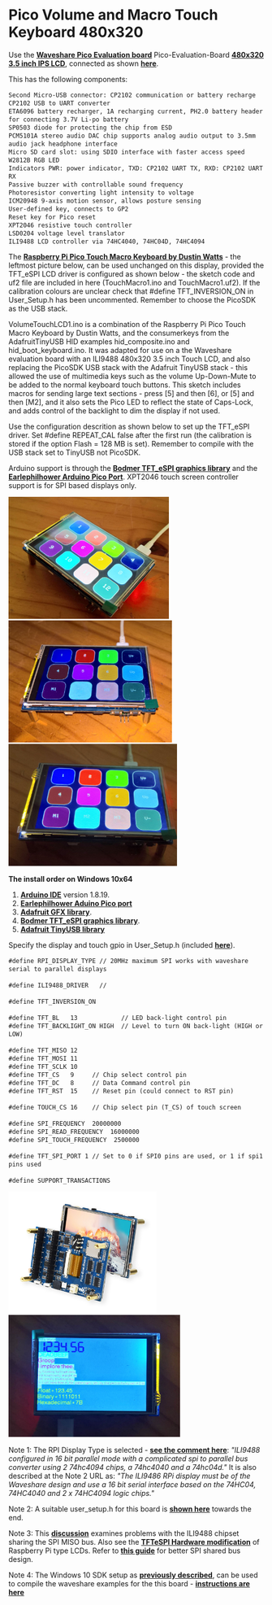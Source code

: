 # Pico Volume and Macro Touch Keyboard 480x320

Use the [**Waveshare Pico Evaluation board**](https://www.waveshare.com/pico-eval-board.htm) Pico-Evaluation-Board [**480x320 3.5 inch IPS LCD**](https://www.waveshare.com/wiki/Pico-Eval-Board), connected as shown [**here**](images/connections.jpg). 

This has the following components: 
```
Second Micro-USB connector: CP2102 communication or battery recharge
CP2102 USB to UART converter
ETA6096 battery recharger, 1A recharging current, PH2.0 battery header for connecting 3.7V Li-po battery
SP0503 diode for protecting the chip from ESD
PCM5101A stereo audio DAC chip supports analog audio output to 3.5mm audio jack headphone interface
Micro SD card slot: using SDIO interface with faster access speed
W2812B RGB LED
Indicators PWR: power indicator, TXD: CP2102 UART TX, RXD: CP2102 UART RX
Passive buzzer with controllable sound frequency
Photoresistor converting light intensity to voltage
ICM20948 9-axis motion sensor, allows posture sensing
User-defined key, connects to GP2
Reset key for Pico reset
XPT2046 resistive touch controller
LSD0204 voltage level translator
ILI9488 LCD controller via 74HC4040, 74HC04D, 74HC4094
```

The [**Raspberry Pi Pico Touch Macro Keyboard by Dustin Watts**](https://github.com/DustinWatts/Pico-Matrix-Touch-Keyboard) - the leftmost picture below, can be used unchanged on this display, provided the TFT_eSPI LCD driver is configured as shown below - the sketch code and uf2 file are included in here (TouchMacro1.ino and TouchMacro1.uf2). If the calibration colours are unclear check that #define TFT_INVERSION_ON in User_Setup.h has been uncommented. Remember to choose the PicoSDK as the USB stack. 

VolumeTouchLCD1.ino is a combination of the Raspberry Pi Pico Touch Macro Keyboard by Dustin Watts, and the consumerkeys from the AdafruitTinyUSB HID examples hid_composite.ino and hid_boot_keyboard.ino. It was adapted for use on a the Waveshare evaluation board with an ILI9488 480x320 3.5 inch Touch LCD, and also replacing the PicoSDK USB stack with the Adafruit TinyUSB stack - this allowed the use of multimedia keys such as the volume Up-Down-Mute to be added to the normal keyboard touch buttons. This sketch includes macros for sending large text sections - press [5] and then [6], or [5] and then [M2], and it also sets the Pico LED to reflect the state of Caps-Lock, and adds control of the backlight to dim the display if not used.

Use the configuration descrition as shown below to set up the TFT_eSPI driver. Set #define REPEAT_CAL false after the first run (the calibration is stored if the option Flash = 128 MB is set). Remember to compile with the USB stack set to TinyUSB not PicoSDK.

Arduino support is through the [**Bodmer TFT_eSPI graphics library**](https://github.com/Bodmer/TFT_eSPI) and the [**Earlephilhower Arduino Pico Port**](https://github.com/earlephilhower/arduino-pico/). XPT2046 touch screen controller support is for SPI based displays only.

<p align="left">
<img src="images/lcd20.jpg" height="240" />   
<img src="images/lcd30.jpg" height="240" /> 
<img src="images/lcd31.jpg" height="240" /> 
</p>

**The install order on Windows 10x64**
1. [**Arduino IDE**](https://www.arduino.cc/en/software) version 1.8.19.
2. [**Earlephilhower Aduino Pico port**](https://github.com/earlephilhower/arduino-pico/)
3. [**Adafruit GFX library**](https://github.com/adafruit/Adafruit-GFX-Library).
4. [**Bodmer TFT_eSPI graphics library**](https://github.com/Bodmer/TFT_eSPI).
5. [**Adafruit TinyUSB library**](https://github.com/adafruit/Adafruit_TinyUSB_Arduino)

Specify the display and touch gpio in User_Setup.h (included [**here**](User_Setup.h)).

```
#define RPI_DISPLAY_TYPE // 20MHz maximum SPI works with waveshare serial to parallel displays

#define ILI9488_DRIVER   //

#define TFT_INVERSION_ON

#define TFT_BL   13            // LED back-light control pin
#define TFT_BACKLIGHT_ON HIGH  // Level to turn ON back-light (HIGH or LOW)

#define TFT_MISO 12
#define TFT_MOSI 11
#define TFT_SCLK 10
#define TFT_CS   9     // Chip select control pin
#define TFT_DC   8     // Data Command control pin
#define TFT_RST  15    // Reset pin (could connect to RST pin)

#define TOUCH_CS 16    // Chip select pin (T_CS) of touch screen

#define SPI_FREQUENCY  20000000
#define SPI_READ_FREQUENCY  16000000
#define SPI_TOUCH_FREQUENCY  2500000

#define TFT_SPI_PORT 1 // Set to 0 if SPI0 pins are used, or 1 if spi1 pins used

#define SUPPORT_TRANSACTIONS
```

<p align="left">
<img src="images/lcd10.jpg" height="240" /> 
<img src="images/lcd1.jpg" height="240" /> 
</p>

Note 1: The RPI Display Type is selected - [**see the comment here**](https://github.com/moononournation/Arduino_GFX/issues/151): *"ILI9488 configured in 16 bit parallel mode with a complicated spi to parallel bus converter using 2 74hc4094 chips, a 74hc4040 and a 74hc04d."* It is also described at the Note 2 URL as: *"The ILI9486 RPi display must be of the Waveshare design and use a 16 bit serial interface based on the 74HC04, 74HC4040 and 2 x 74HC4094 logic chips."*

Note 2: A suitable user_setup.h for this board is [**shown here**](https://github.com/Bodmer/TFT_eSPI/discussions/1554?sort=new) towards the end.

Note 3: This [**discussion**](https://forum.pjrc.com/threads/59334-3-5-quot-display-using-ILI9488-will-not-work-with-XPT2048_Touchscreen) examines problems with the ILI9488 chipset sharing the SPI MISO bus. Also see the [**TFTeSPI Hardware modification**](https://github.com/Bodmer/TFT_eSPI/tree/master/docs/RPi_TFT_connections) of Raspberry Pi type LCDs. Refer to [**this guide**](https://www.pjrc.com/better-spi-bus-design-in-3-steps/) for better SPI shared bus design.

Note 4: The Windows 10 SDK setup as [**previously described**](https://github.com/TobiasVanDyk/Pico-MCU-from-Raspberry-Pi/blob/main/Install-PicoSDK-in-Windows10x64-July2022.pdf), can be used to compile the waveshare examples for the this board - [**instructions are here**](WavePicoEvaluationBoard.pdf)


